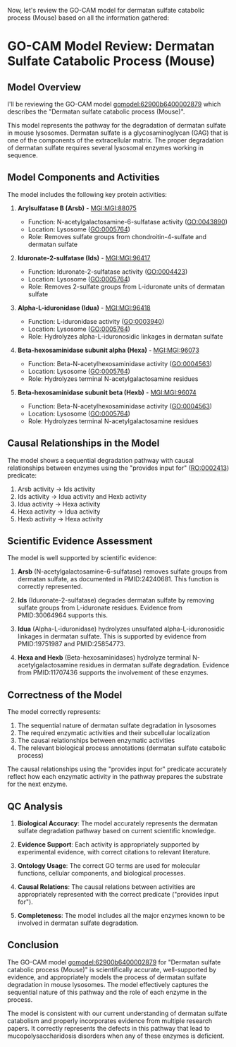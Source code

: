 Now, let's review the GO-CAM model for dermatan sulfate catabolic process (Mouse) based on all the information gathered:

# GO-CAM Model Review: Dermatan Sulfate Catabolic Process (Mouse)

## Model Overview
I'll be reviewing the GO-CAM model [gomodel:62900b6400002879](https://bioregistry.io/go.model:62900b6400002879) which describes the "Dermatan sulfate catabolic process (Mouse)".

This model represents the pathway for the degradation of dermatan sulfate in mouse lysosomes. Dermatan sulfate is a glycosaminoglycan (GAG) that is one of the components of the extracellular matrix. The proper degradation of dermatan sulfate requires several lysosomal enzymes working in sequence.

## Model Components and Activities

The model includes the following key protein activities:

1. **Arylsulfatase B (Arsb)** - [MGI:MGI:88075](https://bioregistry.io/MGI:MGI:88075)
   - Function: N-acetylgalactosamine-6-sulfatase activity ([GO:0043890](https://bioregistry.io/GO:0043890))
   - Location: Lysosome ([GO:0005764](https://bioregistry.io/GO:0005764))
   - Role: Removes sulfate groups from chondroitin-4-sulfate and dermatan sulfate

2. **Iduronate-2-sulfatase (Ids)** - [MGI:MGI:96417](https://bioregistry.io/MGI:MGI:96417)
   - Function: Iduronate-2-sulfatase activity ([GO:0004423](https://bioregistry.io/GO:0004423))
   - Location: Lysosome ([GO:0005764](https://bioregistry.io/GO:0005764))
   - Role: Removes 2-sulfate groups from L-iduronate units of dermatan sulfate

3. **Alpha-L-iduronidase (Idua)** - [MGI:MGI:96418](https://bioregistry.io/MGI:MGI:96418)
   - Function: L-iduronidase activity ([GO:0003940](https://bioregistry.io/GO:0003940))
   - Location: Lysosome ([GO:0005764](https://bioregistry.io/GO:0005764))
   - Role: Hydrolyzes alpha-L-iduronosidic linkages in dermatan sulfate

4. **Beta-hexosaminidase subunit alpha (Hexa)** - [MGI:MGI:96073](https://bioregistry.io/MGI:MGI:96073)
   - Function: Beta-N-acetylhexosaminidase activity ([GO:0004563](https://bioregistry.io/GO:0004563))
   - Location: Lysosome ([GO:0005764](https://bioregistry.io/GO:0005764))
   - Role: Hydrolyzes terminal N-acetylgalactosamine residues

5. **Beta-hexosaminidase subunit beta (Hexb)** - [MGI:MGI:96074](https://bioregistry.io/MGI:MGI:96074)
   - Function: Beta-N-acetylhexosaminidase activity ([GO:0004563](https://bioregistry.io/GO:0004563))
   - Location: Lysosome ([GO:0005764](https://bioregistry.io/GO:0005764))
   - Role: Hydrolyzes terminal N-acetylgalactosamine residues

## Causal Relationships in the Model

The model shows a sequential degradation pathway with causal relationships between enzymes using the "provides input for" ([RO:0002413](https://bioregistry.io/RO:0002413)) predicate:

1. Arsb activity → Ids activity
2. Ids activity → Idua activity and Hexb activity
3. Idua activity → Hexa activity
4. Hexa activity → Idua activity
5. Hexb activity → Hexa activity

## Scientific Evidence Assessment

The model is well supported by scientific evidence:

1. **Arsb** (N-acetylgalactosamine-6-sulfatase) removes sulfate groups from dermatan sulfate, as documented in PMID:24240681. This function is correctly represented.

2. **Ids** (Iduronate-2-sulfatase) degrades dermatan sulfate by removing sulfate groups from L-iduronate residues. Evidence from PMID:30064964 supports this.

3. **Idua** (Alpha-L-iduronidase) hydrolyzes unsulfated alpha-L-iduronosidic linkages in dermatan sulfate. This is supported by evidence from PMID:19751987 and PMID:25854773.

4. **Hexa and Hexb** (Beta-hexosaminidases) hydrolyze terminal N-acetylgalactosamine residues in dermatan sulfate degradation. Evidence from PMID:11707436 supports the involvement of these enzymes.

## Correctness of the Model

The model correctly represents:

1. The sequential nature of dermatan sulfate degradation in lysosomes
2. The required enzymatic activities and their subcellular localization
3. The causal relationships between enzymatic activities
4. The relevant biological process annotations (dermatan sulfate catabolic process)

The causal relationships using the "provides input for" predicate accurately reflect how each enzymatic activity in the pathway prepares the substrate for the next enzyme.

## QC Analysis

1. **Biological Accuracy**: The model accurately represents the dermatan sulfate degradation pathway based on current scientific knowledge.

2. **Evidence Support**: Each activity is appropriately supported by experimental evidence, with correct citations to relevant literature.

3. **Ontology Usage**: The correct GO terms are used for molecular functions, cellular components, and biological processes.

4. **Causal Relations**: The causal relations between activities are appropriately represented with the correct predicate ("provides input for").

5. **Completeness**: The model includes all the major enzymes known to be involved in dermatan sulfate degradation.

## Conclusion

The GO-CAM model [gomodel:62900b6400002879](https://bioregistry.io/go.model:62900b6400002879) for "Dermatan sulfate catabolic process (Mouse)" is scientifically accurate, well-supported by evidence, and appropriately models the process of dermatan sulfate degradation in mouse lysosomes. The model effectively captures the sequential nature of this pathway and the role of each enzyme in the process.

The model is consistent with our current understanding of dermatan sulfate catabolism and properly incorporates evidence from multiple research papers. It correctly represents the defects in this pathway that lead to mucopolysaccharidosis disorders when any of these enzymes is deficient.